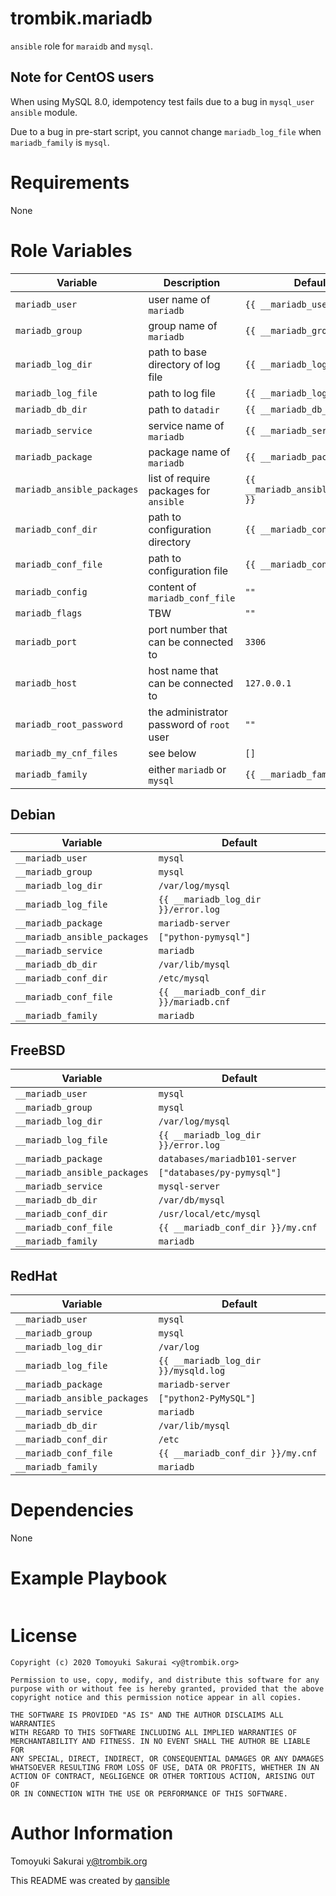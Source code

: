 # trombik.mariadb

`ansible` role for `maraidb` and `mysql`.

## Note for CentOS users

When using MySQL 8.0, idempotency test fails due to a bug in `mysql_user`
`ansible` module.

Due to a bug in pre-start script, you cannot change `mariadb_log_file` when
`mariadb_family` is `mysql`.

# Requirements

None

# Role Variables

| Variable | Description | Default |
|----------|-------------|---------|
| `mariadb_user` | user name of `mariadb` | `{{ __mariadb_user }}` |
| `mariadb_group` | group name of `mariadb` | `{{ __mariadb_group }}` |
| `mariadb_log_dir` | path to base directory of log file | `{{ __mariadb_log_dir }}` |
| `mariadb_log_file` | path to log file | `{{ __mariadb_log_file }}` |
| `mariadb_db_dir` | path to `datadir` | `{{ __mariadb_db_dir }}` |
| `mariadb_service` | service name of `mariadb` | `{{ __mariadb_service }}` |
| `mariadb_package` | package name of `mariadb` | `{{ __mariadb_package }}` |
| `mariadb_ansible_packages` | list of require packages for `ansible` | `{{ __mariadb_ansible_packages }}` |
| `mariadb_conf_dir` | path to configuration directory | `{{ __mariadb_conf_dir }}` |
| `mariadb_conf_file` | path to configuration file | `{{ __mariadb_conf_file }}` |
| `mariadb_config` | content of `mariadb_conf_file` | `""` |
| `mariadb_flags` | TBW | `""` |
| `mariadb_port` | port number that can be connected to | `3306` |
| `mariadb_host` | host name that can be connected to | `127.0.0.1` |
| `mariadb_root_password` | the administrator password of `root` user | `""` |
| `mariadb_my_cnf_files` | see below | `[]` |
| `mariadb_family` | either `mariadb` or `mysql` | `{{ __mariadb_family }}` |

## Debian

| Variable | Default |
|----------|---------|
| `__mariadb_user` | `mysql` |
| `__mariadb_group` | `mysql` |
| `__mariadb_log_dir` | `/var/log/mysql` |
| `__mariadb_log_file` | `{{ __mariadb_log_dir }}/error.log` |
| `__mariadb_package` | `mariadb-server` |
| `__mariadb_ansible_packages` | `["python-pymysql"]` |
| `__mariadb_service` | `mariadb` |
| `__mariadb_db_dir` | `/var/lib/mysql` |
| `__mariadb_conf_dir` | `/etc/mysql` |
| `__mariadb_conf_file` | `{{ __mariadb_conf_dir }}/mariadb.cnf` |
| `__mariadb_family` | `mariadb` |

## FreeBSD

| Variable | Default |
|----------|---------|
| `__mariadb_user` | `mysql` |
| `__mariadb_group` | `mysql` |
| `__mariadb_log_dir` | `/var/log/mysql` |
| `__mariadb_log_file` | `{{ __mariadb_log_dir }}/error.log` |
| `__mariadb_package` | `databases/mariadb101-server` |
| `__mariadb_ansible_packages` | `["databases/py-pymysql"]` |
| `__mariadb_service` | `mysql-server` |
| `__mariadb_db_dir` | `/var/db/mysql` |
| `__mariadb_conf_dir` | `/usr/local/etc/mysql` |
| `__mariadb_conf_file` | `{{ __mariadb_conf_dir }}/my.cnf` |
| `__mariadb_family` | `mariadb` |

## RedHat

| Variable | Default |
|----------|---------|
| `__mariadb_user` | `mysql` |
| `__mariadb_group` | `mysql` |
| `__mariadb_log_dir` | `/var/log` |
| `__mariadb_log_file` | `{{ __mariadb_log_dir }}/mysqld.log` |
| `__mariadb_package` | `mariadb-server` |
| `__mariadb_ansible_packages` | `["python2-PyMySQL"]` |
| `__mariadb_service` | `mariadb` |
| `__mariadb_db_dir` | `/var/lib/mysql` |
| `__mariadb_conf_dir` | `/etc` |
| `__mariadb_conf_file` | `{{ __mariadb_conf_dir }}/my.cnf` |
| `__mariadb_family` | `mariadb` |

# Dependencies

None

# Example Playbook

```yaml
```

# License

```
Copyright (c) 2020 Tomoyuki Sakurai <y@trombik.org>

Permission to use, copy, modify, and distribute this software for any
purpose with or without fee is hereby granted, provided that the above
copyright notice and this permission notice appear in all copies.

THE SOFTWARE IS PROVIDED "AS IS" AND THE AUTHOR DISCLAIMS ALL WARRANTIES
WITH REGARD TO THIS SOFTWARE INCLUDING ALL IMPLIED WARRANTIES OF
MERCHANTABILITY AND FITNESS. IN NO EVENT SHALL THE AUTHOR BE LIABLE FOR
ANY SPECIAL, DIRECT, INDIRECT, OR CONSEQUENTIAL DAMAGES OR ANY DAMAGES
WHATSOEVER RESULTING FROM LOSS OF USE, DATA OR PROFITS, WHETHER IN AN
ACTION OF CONTRACT, NEGLIGENCE OR OTHER TORTIOUS ACTION, ARISING OUT OF
OR IN CONNECTION WITH THE USE OR PERFORMANCE OF THIS SOFTWARE.
```

# Author Information

Tomoyuki Sakurai <y@trombik.org>

This README was created by [qansible](https://github.com/trombik/qansible)
